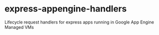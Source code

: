 # express-appengine-handlers
Lifecycle request handlers for express apps running in Google App Engine Managed VMs
